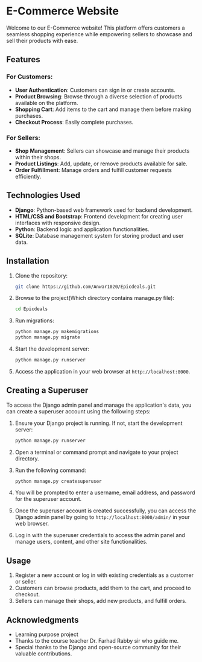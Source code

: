 # E-Commerce Website

Welcome to our E-Commerce website! This platform offers customers a seamless shopping experience while empowering sellers to showcase and sell their products with ease.

## Features

### For Customers:
- **User Authentication**: Customers can sign in or create accounts.
- **Product Browsing**: Browse through a diverse selection of products available on the platform.
- **Shopping Cart**: Add items to the cart and manage them before making purchases.
- **Checkout Process**: Easily complete purchases.

### For Sellers:
- **Shop Management**: Sellers can showcase and manage their products within their shops.
- **Product Listings**: Add, update, or remove products available for sale.
- **Order Fulfillment**: Manage orders and fulfill customer requests efficiently.

## Technologies Used

- **Django**: Python-based web framework used for backend development.
- **HTML/CSS and Bootstrap**: Frontend development for creating user interfaces with responsive design.
- **Python**: Backend logic and application functionalities.
- **SQLite**: Database management system for storing product and user data.

## Installation

1. Clone the repository:

    ```bash
    git clone https://github.com/Anwar1020/Epicdeals.git
    ```

2. Browse to the project(Which directory contains manage.py file):

    ```bash
    cd Epicdeals
   

3. Run migrations:

    ```bash
    python manage.py makemigrations
    python manage.py migrate
    ```

4. Start the development server:

    ```bash
    python manage.py runserver
    ```

5. Access the application in your web browser at `http://localhost:8000`.


## Creating a Superuser

To access the Django admin panel and manage the application's data, you can create a superuser account using the following steps:

1. Ensure your Django project is running. If not, start the development server:

    ```bash
    python manage.py runserver
    ```

2. Open a terminal or command prompt and navigate to your project directory.

3. Run the following command:

    ```bash
    python manage.py createsuperuser
    ```

4. You will be prompted to enter a username, email address, and password for the superuser account.

5. Once the superuser account is created successfully, you can access the Django admin panel by going to `http://localhost:8000/admin/` in your web browser.

6. Log in with the superuser credentials to access the admin panel and manage users, content, and other site functionalities.



## Usage

1. Register a new account or log in with existing credentials as a customer or seller.
2. Customers can browse products, add them to the cart, and proceed to checkout.
3. Sellers can manage their shops, add new products, and fulfill orders.


## Acknowledgments
- Learning purpose project
- Thanks to the course teacher Dr. Farhad Rabby sir who guide me.
- Special thanks to the Django and open-source community for their valuable contributions.

